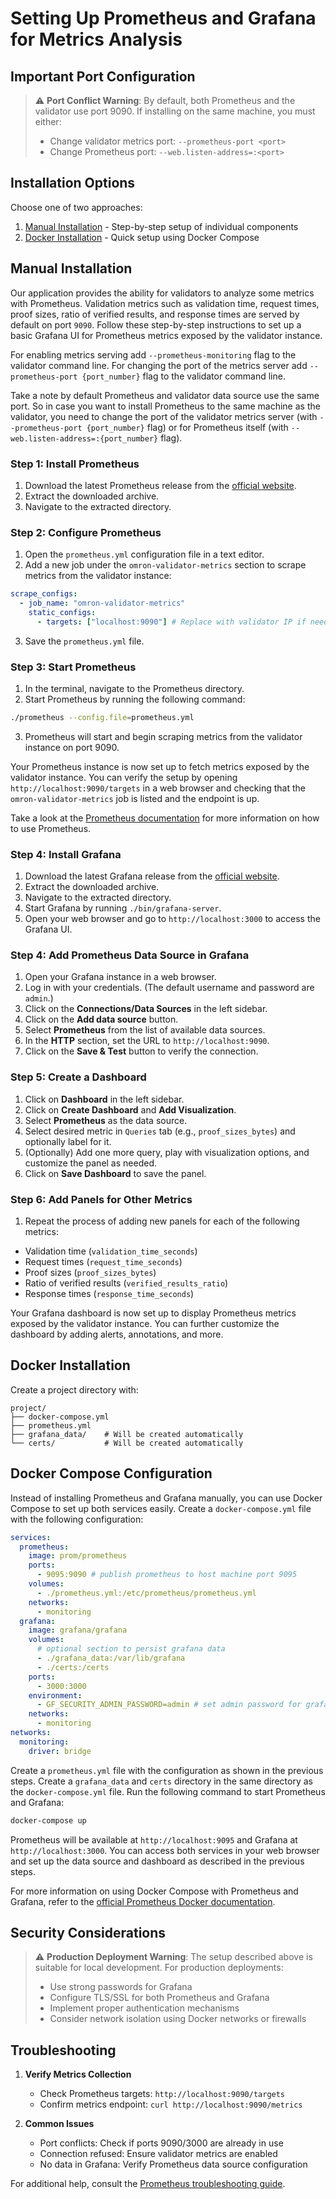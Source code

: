 # Setting Up Prometheus and Grafana for Metrics Analysis

## Important Port Configuration

> ⚠️ **Port Conflict Warning**: By default, both Prometheus and the validator use port 9090. If installing on the same machine, you must either:
>
> - Change validator metrics port: `--prometheus-port <port>`
> - Change Prometheus port: `--web.listen-address=:<port>`

## Installation Options

Choose one of two approaches:

1. [Manual Installation](#manual-installation) - Step-by-step setup of individual components
2. [Docker Installation](#docker-installation) - Quick setup using Docker Compose

## Manual Installation

Our application provides the ability for validators to analyze some metrics with Prometheus. Validation metrics such as validation time, request times, proof sizes, ratio of verified results, and response times are served by default on port `9090`. Follow these step-by-step instructions to set up a basic Grafana UI for Prometheus metrics exposed by the validator instance.

For enabling metrics serving add `--prometheus-monitoring` flag to the validator command line.
For changing the port of the metrics server add `--prometheus-port {port_number}` flag to the validator command line.

Take a note by default Prometheus and validator data source use the same port. So in case you want to install Prometheus to the same machine as the validator, you need to change the port of the validator metrics server (with `--prometheus-port {port_number}` flag) or for Prometheus itself (with `--web.listen-address=:{port_number}` flag).

### Step 1: Install Prometheus

1. Download the latest Prometheus release from the [official website](https://prometheus.io/download/).
2. Extract the downloaded archive.
3. Navigate to the extracted directory.

### Step 2: Configure Prometheus

1. Open the `prometheus.yml` configuration file in a text editor.
2. Add a new job under the `omron-validator-metrics` section to scrape metrics from the validator instance:

```yaml
scrape_configs:
  - job_name: "omron-validator-metrics"
    static_configs:
      - targets: ["localhost:9090"] # Replace with validator IP if needed
```

3. Save the `prometheus.yml` file.

### Step 3: Start Prometheus

1. In the terminal, navigate to the Prometheus directory.
2. Start Prometheus by running the following command:

```sh
./prometheus --config.file=prometheus.yml
```

3. Prometheus will start and begin scraping metrics from the validator instance on port 9090.

Your Prometheus instance is now set up to fetch metrics exposed by the validator instance. You can verify the setup by opening `http://localhost:9090/targets` in a web browser and checking that the `omron-validator-metrics` job is listed and the endpoint is up.

Take a look at the [Prometheus documentation](https://prometheus.io/docs/introduction/overview/) for more information on how to use Prometheus.

### Step 4: Install Grafana

1. Download the latest Grafana release from the [official website](https://grafana.com/grafana/download).
2. Extract the downloaded archive.
3. Navigate to the extracted directory.
4. Start Grafana by running `./bin/grafana-server`.
5. Open your web browser and go to `http://localhost:3000` to access the Grafana UI.

### Step 4: Add Prometheus Data Source in Grafana

1. Open your Grafana instance in a web browser.
2. Log in with your credentials. (The default username and password are `admin`.)
3. Click on the **Connections/Data Sources** in the left sidebar.
4. Click on the **Add data source** button.
5. Select **Prometheus** from the list of available data sources.
6. In the **HTTP** section, set the URL to `http://localhost:9090`.
7. Click on the **Save & Test** button to verify the connection.

### Step 5: Create a Dashboard

1. Click on **Dashboard** in the left sidebar.
2. Click on **Create Dashboard** and **Add Visualization**.
3. Select **Prometheus** as the data source.
4. Select desired metric in `Queries` tab (e.g., `proof_sizes_bytes`) and optionally label for it.
5. (Optionally) Add one more query, play with visualization options, and customize the panel as needed.
6. Click on **Save Dashboard** to save the panel.

### Step 6: Add Panels for Other Metrics

1. Repeat the process of adding new panels for each of the following metrics:

- Validation time (`validation_time_seconds`)
- Request times (`request_time_seconds`)
- Proof sizes (`proof_sizes_bytes`)
- Ratio of verified results (`verified_results_ratio`)
- Response times (`response_time_seconds`)

Your Grafana dashboard is now set up to display Prometheus metrics exposed by the validator instance. You can further customize the dashboard by adding alerts, annotations, and more.

## Docker Installation

Create a project directory with:

```
project/
├── docker-compose.yml
├── prometheus.yml
├── grafana_data/    # Will be created automatically
└── certs/           # Will be created automatically
```

## Docker Compose Configuration

Instead of installing Prometheus and Grafana manually, you can use Docker Compose to set up both services easily. Create a `docker-compose.yml` file with the following configuration:

```yaml
services:
  prometheus:
    image: prom/prometheus
    ports:
      - 9095:9090 # publish prometheus to host machine port 9095
    volumes:
      - ./prometheus.yml:/etc/prometheus/prometheus.yml
    networks:
      - monitoring
  grafana:
    image: grafana/grafana
    volumes:
      # optional section to persist grafana data
      - ./grafana_data:/var/lib/grafana
      - ./certs:/certs
    ports:
      - 3000:3000
    environment:
      - GF_SECURITY_ADMIN_PASSWORD=admin # set admin password for grafana here
    networks:
      - monitoring
networks:
  monitoring:
    driver: bridge
```

Create a `prometheus.yml` file with the configuration as shown in the previous steps. Create a `grafana_data` and `certs` directory in the same directory as the `docker-compose.yml` file. Run the following command to start Prometheus and Grafana:

```sh
docker-compose up
```

Prometheus will be available at `http://localhost:9095` and Grafana at `http://localhost:3000`. You can access both services in your web browser and set up the data source and dashboard as described in the previous steps.

For more information on using Docker Compose with Prometheus and Grafana, refer to the [official Prometheus Docker documentation](https://prometheus.io/docs/prometheus/latest/installation/).

## Security Considerations

> ⚠️ **Production Deployment Warning**: The setup described above is suitable for local development. For production deployments:
>
> - Use strong passwords for Grafana
> - Configure TLS/SSL for both Prometheus and Grafana
> - Implement proper authentication mechanisms
> - Consider network isolation using Docker networks or firewalls

## Troubleshooting

1. **Verify Metrics Collection**

   - Check Prometheus targets: `http://localhost:9090/targets`
   - Confirm metrics endpoint: `curl http://localhost:9090/metrics`

2. **Common Issues**
   - Port conflicts: Check if ports 9090/3000 are already in use
   - Connection refused: Ensure validator metrics are enabled
   - No data in Grafana: Verify Prometheus data source configuration

For additional help, consult the [Prometheus troubleshooting guide](https://prometheus.io/docs/prometheus/latest/troubleshooting/).
